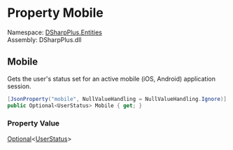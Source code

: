 # Property Mobile

Namespace: [DSharpPlus.Entities](DSharpPlus.Entities.md)  
Assembly: DSharpPlus.dll

## <a id="DSharpPlus_Entities_DiscordClientStatus_Mobile"></a>Mobile

Gets the user's status set for an active mobile (iOS, Android) application session.

```csharp
[JsonProperty("mobile", NullValueHandling = NullValueHandling.Ignore)]
public Optional<UserStatus> Mobile { get; }
```

### Property Value

[Optional](DSharpPlus.Entities.Optional\-1.md)<[UserStatus](DSharpPlus.Entities.UserStatus.md)\>

